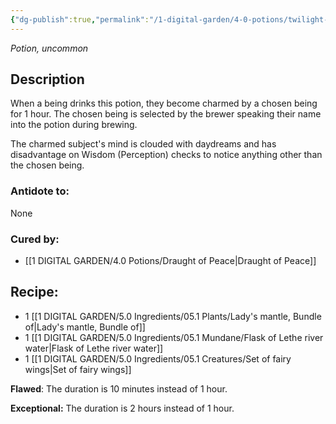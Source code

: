 ```yaml
---
{"dg-publish":true,"permalink":"/1-digital-garden/4-0-potions/twilight-moonbeams/","tags":["potion","extracurricular","uncommon"]}
---
```


*Potion, uncommon* 

## Description

When a being drinks this potion, they become charmed by a chosen being for 1 hour. The chosen being is selected by the brewer speaking their name into the potion during
brewing. 

The charmed subject's mind is clouded with daydreams and has disadvantage on Wisdom (Perception) checks to notice anything other than the chosen being.

### Antidote to: 
None

### Cured by:
- [[1 DIGITAL GARDEN/4.0 Potions/Draught of Peace\|Draught of Peace]]

## Recipe:

- 1 [[1 DIGITAL GARDEN/5.0 Ingredients/05.1 Plants/Lady's mantle, Bundle of\|Lady's mantle, Bundle of]]
- 1 [[1 DIGITAL GARDEN/5.0 Ingredients/05.1 Mundane/Flask of Lethe river water\|Flask of Lethe river water]]
- 1 [[1 DIGITAL GARDEN/5.0 Ingredients/05.1 Creatures/Set of fairy wings\|Set of fairy wings]]

**Flawed**:
The duration is 10 minutes instead of 1 hour.

**Exceptional:** 
The duration is 2 hours instead of 1 hour.